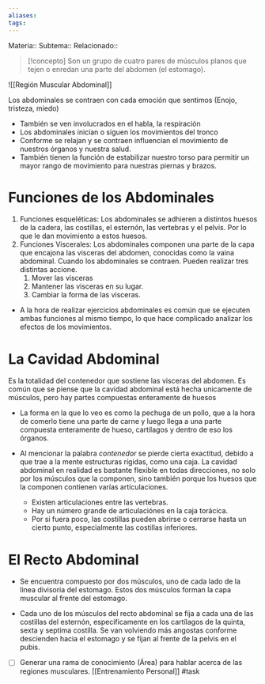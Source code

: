 ```yaml
---
aliases: 
tags:
---
```

Materia::
Subtema:: 
Relacionado:: 

> [!concepto]
> Son un grupo de cuatro pares de músculos planos que tejen o enredan una parte del abdomen (el estomago). 

![[Región Muscular Abdominal]]

Los abdominales se contraen con cada emoción que sentimos (Enojo, tristeza, miedo) 
- También se ven involucrados en el habla, la respiración
- Los abdominales inician o siguen los movimientos del tronco 
- Conforme se relajan y se contraen influencian el movimiento de nuestros órganos y nuestra salud. 
- También tienen la función de estabilizar nuestro torso para permitir un mayor rango de movimiento para nuestras piernas y brazos. 

# Funciones de los Abdominales
1. Funciones esqueléticas: Los abdominales se adhieren a distintos huesos de la cadera, las costillas, el esternón, las vertebras y el pelvis. Por lo que le dan movimiento a estos huesos. 
2. Funciones Viscerales: Los abdominales componen una parte de la capa que encajona las visceras del abdomen, conocidas como la vaina abdominal. Cuando los abdominales se contraen. Pueden realizar tres distintas accione. 
	1. Mover las visceras 
	2. Mantener las visceras en su lugar. 
	3. Cambiar la forma de las visceras. 

- A la hora de realizar ejercicios abdominales es común que se ejecuten ambas funciones al mismo tiempo, lo que hace complicado analizar los efectos de los movimientos. 

# La Cavidad Abdominal 

Es la totalidad del contenedor que sostiene las visceras del abdomen. Es común que se piense que la cavidad abdominal está hecha unicamente de músculos, pero hay partes compuestas enteramente de huesos
- La forma en la que lo veo es como la pechuga de un pollo, que a la hora de comerlo tiene una parte de carne y luego llega a una parte compuesta enteramente de hueso, cartilagos y dentro de eso los órganos. 

- Al mencionar la palabra *contenedor* se pierde cierta exactitud, debido a que trae a la mente estructuras rígidas, como una caja. La cavidad abdominal en realidad es bastante flexible en todas direcciones, no solo por los músculos que la componen, sino también porque los huesos que la componen contienen varías articulaciones. 
	- Existen articulaciones entre las vertebras. 
	- Hay un número grande de articulaciónes en la caja torácica. 
	- Por si fuera poco, las costillas pueden abrirse o cerrarse hasta un cierto punto, especialmente las costillas inferiores. 

# El Recto Abdominal 
- Se encuentra compuesto por dos músculos, uno de cada lado de la linea divisoria del estomago. Estos dos músculos forman la capa muscular al frente del estomago. 

- Cada uno de los músculos del recto abdominal se fija a cada una de las costillas del esternón, especificamente en los cartílagos de la quinta, sexta y septima costilla. Se van volviendo más angostas conforme descienden hacia el estomago y se fijan al frente de la pelvis en el pubis. 



- [ ] Generar una rama de conocimiento (Área) para hablar acerca de las regiones musculares. [[Entrenamiento Personal]] #task 










